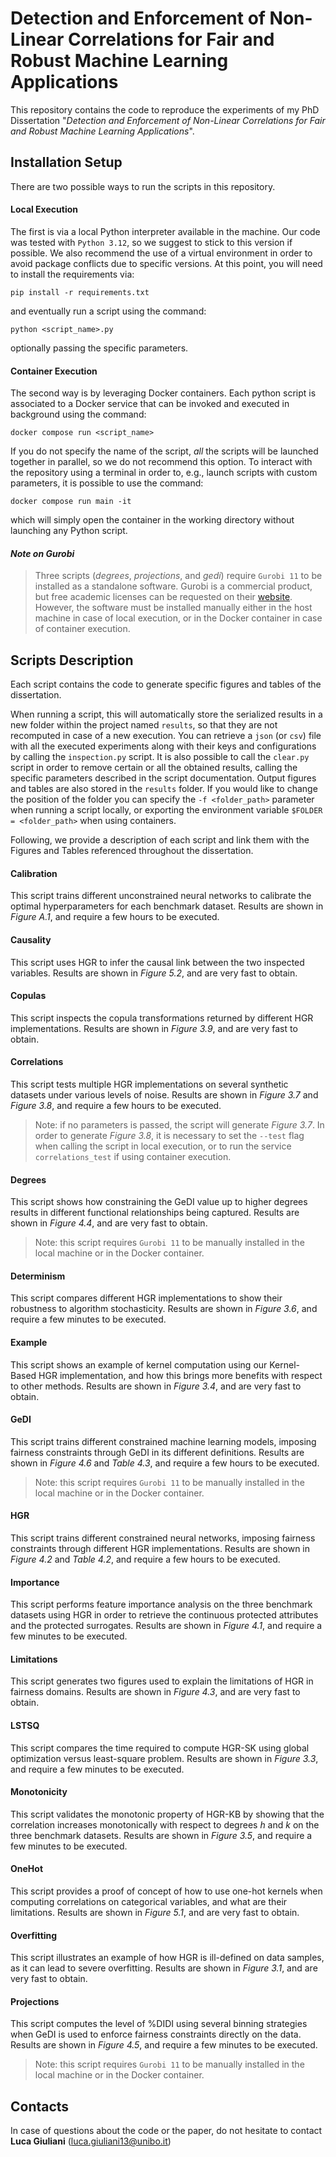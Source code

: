 # Detection and Enforcement of Non-Linear Correlations for Fair and Robust Machine Learning Applications

This repository contains the code to reproduce the experiments of my PhD Dissertation "_Detection and Enforcement of Non-Linear Correlations for Fair and Robust Machine Learning Applications_".

## Installation Setup

There are two possible ways to run the scripts in this repository.

#### Local Execution

The first is via a local Python interpreter available in the machine.
Our code was tested with `Python 3.12`, so we suggest to stick to this version if possible.
We also recommend the use of a virtual environment in order to avoid package conflicts due to specific versions.
At this point, you will need to install the requirements via:
```
pip install -r requirements.txt
```
and eventually run a script using the command:
```
python <script_name>.py
```
optionally passing the specific parameters.

#### Container Execution

The second way is by leveraging Docker containers.
Each python script is associated to a Docker service that can be invoked and executed in background using the command:
```
docker compose run <script_name>
```
If you do not specify the name of the script, _all_ the scripts will be launched together in parallel, so we do not recommend this option.
To interact with the repository using a terminal in order to, e.g., launch scripts with custom parameters, it is possible to use the command:
```
docker compose run main -it
```
which will simply open the container in the working directory without launching any Python script.

#### _Note on Gurobi_
> Three scripts (_degrees_, _projections_, and _gedi_) require `Gurobi 11` to be installed as a standalone software.
> Gurobi is a commercial product, but free academic licenses can be requested on their [website](https://www.gurobi.com/free-trial/).
> However, the software must be installed manually either in the host machine in case of local execution, or in the Docker container in case of container execution.

## Scripts Description

Each script contains the code to generate specific figures and tables of the dissertation.

When running a script, this will automatically store the serialized results in a new folder within the project named `results`, so that they are not recomputed in case of a new execution.
You can retrieve a `json` (or `csv`) file with all the executed experiments along with their keys and configurations by calling the `inspection.py` script.
It is also possible to call the `clear.py` script in order to remove certain or all the obtained results, calling the specific parameters described in the script documentation.
Output figures and tables are also stored in the `results` folder.
If you would like to change the position of the folder you can specify the `-f <folder_path>` parameter when running a script locally, or exporting the environment variable `$FOLDER = <folder_path>` when using containers.

Following, we provide a description of each script and link them with the Figures and Tables referenced throughout the dissertation.

#### Calibration

This script trains different unconstrained neural networks to calibrate the optimal hyperparameters for each benchmark dataset.
Results are shown in _Figure A.1_, and require a few hours to be executed.

#### Causality

This script uses HGR to infer the causal link between the two inspected variables.
Results are shown in _Figure 5.2_, and are very fast to obtain.

#### Copulas

This script inspects the copula transformations returned by different HGR implementations.
Results are shown in _Figure 3.9_, and are very fast to obtain.

#### Correlations

This script tests multiple HGR implementations on several synthetic datasets under various levels of noise.
Results are shown in _Figure 3.7_ and _Figure 3.8_, and require a few hours to be executed.

> Note: if no parameters is passed, the script will generate _Figure 3.7_.
> In order to generate _Figure 3.8_, it is necessary to set the `--test` flag when calling the script in local execution, or to run the service `correlations_test` if using container execution. 

#### Degrees

This script shows how constraining the GeDI value up to higher degrees results in different functional relationships being captured.
Results are shown in _Figure 4.4_, and are very fast to obtain.

> Note: this script requires `Gurobi 11` to be manually installed in the local machine or in the Docker container.

#### Determinism

This script compares different HGR implementations to show their robustness to algorithm stochasticity.
Results are shown in _Figure 3.6_, and require a few minutes to be executed.

#### Example

This script shows an example of kernel computation using our Kernel-Based HGR implementation, and how this brings more benefits with respect to other methods.
Results are shown in _Figure 3.4_, and are very fast to obtain.

#### GeDI

This script trains different constrained machine learning models, imposing fairness constraints through GeDI in its different definitions.
Results are shown in _Figure 4.6_ and _Table 4.3_, and require a few hours to be executed.

> Note: this script requires `Gurobi 11` to be manually installed in the local machine or in the Docker container.

#### HGR

This script trains different constrained neural networks, imposing fairness constraints through different HGR implementations.
Results are shown in _Figure 4.2_ and _Table 4.2_, and require a few hours to be executed.

#### Importance

This script performs feature importance analysis on the three benchmark datasets using HGR in order to retrieve the continuous protected attributes and the protected surrogates.
Results are shown in _Figure 4.1_, and require a few minutes to be executed.

#### Limitations

This script generates two figures used to explain the limitations of HGR in fairness domains.
Results are shown in _Figure 4.3_, and are very fast to obtain.

#### LSTSQ

This script compares the time required to compute HGR-SK using global optimization versus least-square problem.
Results are shown in _Figure 3.3_, and require a few minutes to be executed.

#### Monotonicity

This script validates the monotonic property of HGR-KB by showing that the correlation increases monotonically with respect to degrees $h$ and $k$ on the three benchmark datasets.
Results are shown in _Figure 3.5_, and require a few minutes to be executed.

#### OneHot

This script provides a proof of concept of how to use one-hot kernels when computing correlations on categorical variables, and what are their limitations.
Results are shown in _Figure 5.1_, and are very fast to obtain.

#### Overfitting

This script illustrates an example of how HGR is ill-defined on data samples, as it can lead to severe overfitting.
Results are shown in _Figure 3.1_, and are very fast to obtain.

#### Projections

This script computes the level of %DIDI using several binning strategies when GeDI is used to enforce fairness constraints directly on the data.
Results are shown in _Figure 4.5_, and require a few minutes to be executed.

> Note: this script requires `Gurobi 11` to be manually installed in the local machine or in the Docker container.

## Contacts

In case of questions about the code or the paper, do not hesitate to contact **Luca Giuliani** ([luca.giuliani13@unibo.it](mailto:luca.giuliani13@unibo.it))